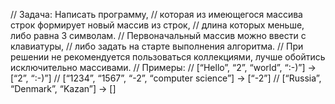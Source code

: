 // Задача: Написать программу,
// которая из имеющегося массива строк формирует новый массив из строк,
// длина которых меньше, либо равна 3 символам.
// Первоначальный массив можно ввести с клавиатуры,
// либо задать на старте выполнения алгоритма.
// При решении не рекомендуется пользоваться коллекциями, лучше обойтись исключительно массивами.
// Примеры:
// [“Hello”, “2”, “world”, “:-)”] → [“2”, “:-)”]
// [“1234”, “1567”, “-2”, “computer science”] → [“-2”]
// [“Russia”, “Denmark”, “Kazan”] → []





